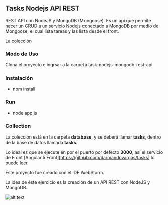## Tasks Nodejs API REST

REST API con NodeJS y MongoDB (Mongoose). Es un api que permite hacer un CRUD a un servicio Nodejs conectado a MongoDB por medio de Mongoose, el cual lista tareas y las lista desde el front.

La colección 

### Modo de Uso
Clona el proyecto e ingrsar a la carpeta task-nodejs-mongodb-rest-api

### Instalación
* npm install

### Run

* node app.js

### Collection
La colección está en la carpeta **database**, y se deberá llamar **tasks**, dentro de la base de datos llamada **tasks**.

Lo ideal es que se ejecute en por el puerto por defecto **3000**, así el servicio de Front [Angular 5 Front][https://github.com/darmandovargas/tasks] lo puede leer.

Este proyecto fue creado con el IDE WebStorm.

La idea de éste ejercicio es la creación de un API REST con NodeJS y MongoDB.

![alt text](https://raw.githubusercontent.com/darmandovargas/tasks)


